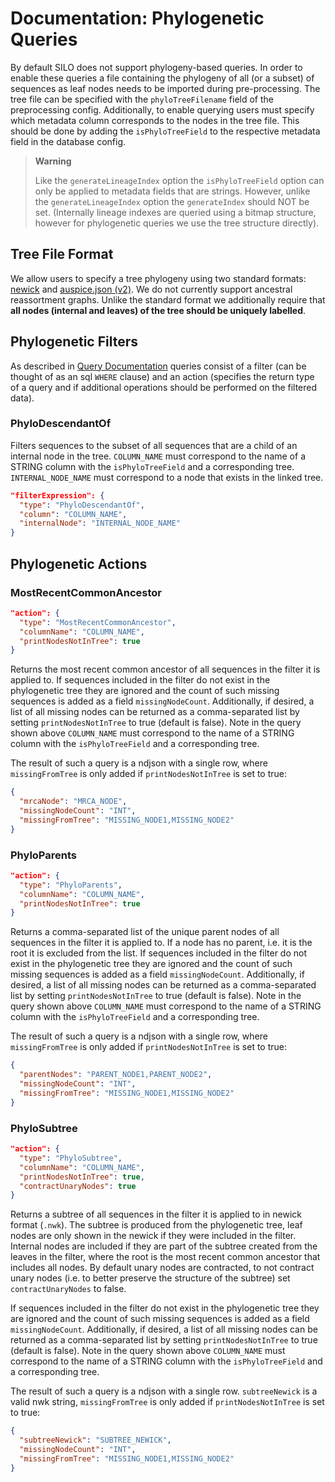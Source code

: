# Documentation: Phylogenetic Queries

By default SILO does not support phylogeny-based queries. In order to enable these queries a file containing the phylogeny of all (or a subset) of sequences as leaf nodes needs to be imported during pre-processing. The tree file can be specified with the `phyloTreeFilename` field of the preprocessing config. Additionally, to enable querying users must specify which metadata column corresponds to the nodes in the tree file. This should be done by adding the `isPhyloTreeField` to the respective metadata field in the database config.

> **Warning**
>
> Like the `generateLineageIndex` option the `isPhyloTreeField` option can only be applied to metadata fields that are strings. However, unlike the `generateLineageIndex` option the `generateIndex` should NOT be set. (Internally lineage indexes are queried using a bitmap structure, however for phylogenetic queries we use the tree structure directly).

## Tree File Format

We allow users to specify a tree phylogeny using two standard formats: [newick](https://en.wikipedia.org/wiki/Newick_format) and [auspice.json (v2)](https://docs.nextstrain.org/projects/auspice/en/stable/releases/v2.html#new-dataset-json-format). We do not currently support ancestral reassortment graphs. Unlike the standard format we additionally require that **all nodes (internal and leaves) of the tree should be uniquely labelled**.

## Phylogenetic Filters

As described in [Query Documentation](query_documentation.md) queries consist of a filter (can be thought of as an sql `WHERE` clause) and an action (specifies the return type of a query and if additional operations should be performed on the filtered data).

### PhyloDescendantOf

Filters sequences to the subset of all sequences that are a child of an internal node in the tree. `COLUMN_NAME` must correspond to the name of a STRING column with the `isPhyloTreeField` and a corresponding tree. `INTERNAL_NODE_NAME` must correspond to a node that exists in the linked tree.

```json
"filterExpression": {
  "type": "PhyloDescendantOf",
  "column": "COLUMN_NAME",
  "internalNode": "INTERNAL_NODE_NAME"
}
```

## Phylogenetic Actions

### MostRecentCommonAncestor

```json
"action": {
  "type": "MostRecentCommonAncestor",
  "columnName": "COLUMN_NAME",
  "printNodesNotInTree": true
}
```

Returns the most recent common ancestor of all sequences in the filter it is applied to. If sequences included in the filter do not exist in the phylogenetic tree they are ignored and the count of such missing sequences is added as a field `missingNodeCount`. Additionally, if desired, a list of all missing nodes can be returned as a comma-separated list by setting `printNodesNotInTree` to true (default is false). Note in the query shown above `COLUMN_NAME` must correspond to the name of a STRING column with the `isPhyloTreeField` and a corresponding tree.

The result of such a query is a ndjson with a single row, where `missingFromTree` is only added if `printNodesNotInTree` is set to true:

```json
{
  "mrcaNode": "MRCA_NODE",
  "missingNodeCount": "INT",
  "missingFromTree": "MISSING_NODE1,MISSING_NODE2"
}
```

### PhyloParents

```json
"action": {
  "type": "PhyloParents",
  "columnName": "COLUMN_NAME",
  "printNodesNotInTree": true
}
```

Returns a comma-separated list of the unique parent nodes of all sequences in the filter it is applied to. If a node has no parent, i.e. it is the root it is excluded from the list. If sequences included in the filter do not exist in the phylogenetic tree they are ignored and the count of such missing sequences is added as a field `missingNodeCount`. Additionally, if desired, a list of all missing nodes can be returned as a comma-separated list by setting `printNodesNotInTree` to true (default is false). Note in the query shown above `COLUMN_NAME` must correspond to the name of a STRING column with the `isPhyloTreeField` and a corresponding tree.

The result of such a query is a ndjson with a single row, where `missingFromTree` is only added if `printNodesNotInTree` is set to true:

```json
{
  "parentNodes": "PARENT_NODE1,PARENT_NODE2",
  "missingNodeCount": "INT",
  "missingFromTree": "MISSING_NODE1,MISSING_NODE2"
}
```

### PhyloSubtree

```json
"action": {
  "type": "PhyloSubtree",
  "columnName": "COLUMN_NAME",
  "printNodesNotInTree": true,
  "contractUnaryNodes": true
}
```

Returns a subtree of all sequences in the filter it is applied to in newick format (`.nwk`). The subtree is produced from the phylogenetic tree, leaf nodes are only shown in the newick if they were included in the filter. Internal nodes are included if they are part of the subtree created from the leaves in the filter, where the root is the most recent common ancestor that includes all nodes. By default unary nodes are contracted, to not contract unary nodes (i.e. to better preserve the structure of the subtree) set `contractUnaryNodes` to false.

If sequences included in the filter do not exist in the phylogenetic tree they are ignored and the count of such missing sequences is added as a field `missingNodeCount`. Additionally, if desired, a list of all missing nodes can be returned as a comma-separated list by setting `printNodesNotInTree` to true (default is false). Note in the query shown above `COLUMN_NAME` must correspond to the name of a STRING column with the `isPhyloTreeField` and a corresponding tree.

The result of such a query is a ndjson with a single row. `subtreeNewick` is a valid nwk string, `missingFromTree` is only added if `printNodesNotInTree` is set to true:

```json
{
  "subtreeNewick": "SUBTREE_NEWICK",
  "missingNodeCount": "INT",
  "missingFromTree": "MISSING_NODE1,MISSING_NODE2"
}
```
